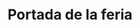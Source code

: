 ---
layout: page
title: Portada de la feria
bigimg: 
	/img/feria.jpg
	/img/feria2.jpg
permalink: /portada/

---